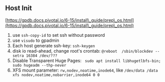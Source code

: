## Host Init

[https://gpdb.docs.pivotal.io/6-15/install\_guide/prep\_os.html](https://gpdb.docs.pivotal.io/6-15/install\_guide/prep\_os.html)

1. use `ssh-copy-id` to set ssh without password
2. use `visudo` to gpadmin
3. Each host generate ssh-key: `ssh-keygen`
4. disk io read-ahead, change root's crontab: `@reboot  /sbin/blockdev --setra 16384 /dev/???`
5. Disable Transparent Huge Pages: ` sudo apt install libhugetlbfs-bin; sudo hugeadm --thp-never`
6. XFS mount parameter: `rw,nodev,noatime,inode64`, like `/dev/data /data xfs nodev,noatime,nobarrier,inode64 0 0
`